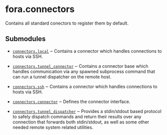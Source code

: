 # fora.connectors

Contains all standard conectors to register them by default.

## Submodules

 -  [`connectors.local`](api/fora/connectors/local.md) ‒ Contains a connector which handles connections to hosts via SSH.

 -  [`connectors.tunnel_connector`](api/fora/connectors/tunnel\_connector.md) ‒ Contains a connector base which handles communication via any spawned subprocess command that can run a tunnel dispatcher on the remote host.

 -  [`connectors.ssh`](api/fora/connectors/ssh.md) ‒ Contains a connector which handles connections to hosts via SSH.

 -  [`connectors.connector`](api/fora/connectors/connector.md) ‒ Defines the connector interface.

 -  [`connectors.tunnel_dispatcher`](api/fora/connectors/tunnel\_dispatcher.md) ‒ Provides a stdin/stdout based protocol to safely dispatch commands and return their
    results over any connection that forwards both stdin/stdout, as well as some other
    needed remote system related utilities.
